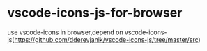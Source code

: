 # vscode-icons-js-for-browser
use vscode-icons in browser,depend on vscode-icons-js(https://github.com/dderevjanik/vscode-icons-js/tree/master/src)
